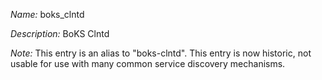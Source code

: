 _Name:_ boks_clntd

_Description:_ BoKS Clntd

_Note:_ This entry is an alias to "boks-clntd".
This entry is now historic, not usable for use with many
common service discovery mechanisms.

